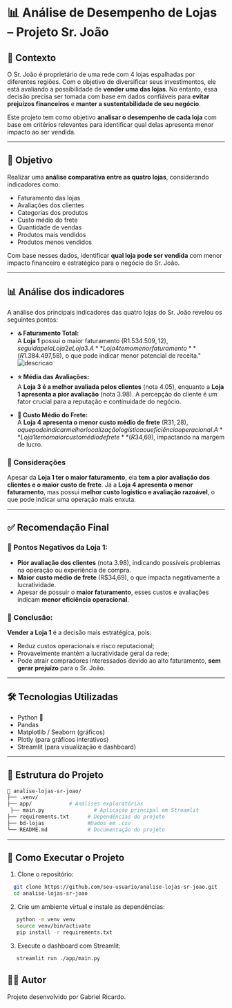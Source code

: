 # 📊 Análise de Desempenho de Lojas – Projeto Sr. João

## 🧾 Contexto

O Sr. João é proprietário de uma rede com 4 lojas espalhadas por diferentes regiões. Com o objetivo de diversificar seus investimentos, ele está avaliando a possibilidade de **vender uma das lojas**. No entanto, essa decisão precisa ser tomada com base em dados confiáveis para **evitar prejuízos financeiros** e **manter a sustentabilidade de seu negócio**.

Este projeto tem como objetivo **analisar o desempenho de cada loja** com base em critérios relevantes para identificar qual delas apresenta menor impacto ao ser vendida.

---

## 🎯 Objetivo

Realizar uma **análise comparativa entre as quatro lojas**, considerando indicadores como:

- Faturamento das lojas
- Avaliações dos clientes
- Categorias dos produtos
- Custo médio do frete
- Quantidade de vendas
- Produtos mais vendidos
- Produtos menos vendidos

Com base nesses dados, identificar **qual loja pode ser vendida** com menor impacto financeiro e estratégico para o negócio do Sr. João.

---

## 📊 Análise dos indicadores

A análise dos principais indicadores das quatro lojas do Sr. João revelou os seguintes pontos:

- **🔝 Faturamento Total:**  
  A **Loja 1** possui o maior faturamento (R$1.534.509,12), seguida pela Loja 2 e Loja 3. A **Loja 4 tem o menor faturamento** (R$1.384.497,58), o que pode indicar menor potencial de receita."
  ![descricao](images/)

- **⭐ Média das Avaliações:**  
  A **Loja 3 é a melhor avaliada pelos clientes** (nota 4.05), enquanto a **Loja 1 apresenta a pior avaliação** (nota 3.98). A percepção do cliente é um fator crucial para a reputação e continuidade do negócio.

- **🚚 Custo Médio do Frete:**  
  A **Loja 4 apresenta o menor custo médio de frete** (R$31,28), o que pode indicar melhor localização logística ou eficiência operacional. A **Loja 1 tem o maior custo médio de frete** (R$34,69), impactando na margem de lucro.

### 📌 Considerações

Apesar da **Loja 1 ter o maior faturamento**, ela **tem a pior avaliação dos clientes e o maior custo de frete**. Já a **Loja 4 apresenta o menor faturamento**, mas possui **melhor custo logístico e avaliação razoável**, o que pode indicar uma operação mais enxuta.

---

## ✅ Recomendação Final

### 🔻 Pontos Negativos da Loja 1:

- **Pior avaliação dos clientes** (nota 3.98), indicando possíveis problemas na operação ou experiência de compra.
- **Maior custo médio de frete** (R$34,69), o que impacta negativamente a lucratividade.
- Apesar de possuir o **maior faturamento**, esses custos e avaliações indicam **menor eficiência operacional**.

### 📌 Conclusão:

**Vender a Loja 1** é a decisão mais estratégica, pois:

- Reduz custos operacionais e risco reputacional;
- Provavelmente mantém a lucratividade geral da rede;
- Pode atrair compradores interessados devido ao alto faturamento, **sem gerar prejuízo** para o Sr. João.

---

## 🛠️ Tecnologias Utilizadas

- Python 🐍
- Pandas
- Matplotlib / Seaborn (gráficos)
- Plotly (para gráficos interativos)
- Streamlit (para visualização e dashboard)

---

## 📁 Estrutura do Projeto

```bash
📂 analise-lojas-sr-joao/
├── .venv/
├── app/            # Análises exploratórias
 ├── main.py                # Aplicação principal em Streamlit
├── requirements.txt      # Dependências do projeto
├── bd-lojas              #Dados em .csv
└── README.md             # Documentação do projeto

```

---

## 🧪 Como Executar o Projeto

1. Clone o repositório:

```bash
  git clone https://github.com/seu-usuario/analise-lojas-sr-joao.git
  cd analise-lojas-sr-joao
```

2. Crie um ambiente virtual e instale as dependências:

```bash
   python -m venv venv
   source venv/bin/activate
   pip install -r requirements.txt
```

3. Execute o dashboard com Streamlit:

```bash
   streamlit run ./app/main.py
```

## 👨‍💻 Autor

Projeto desenvolvido por Gabriel Ricardo.<br>
